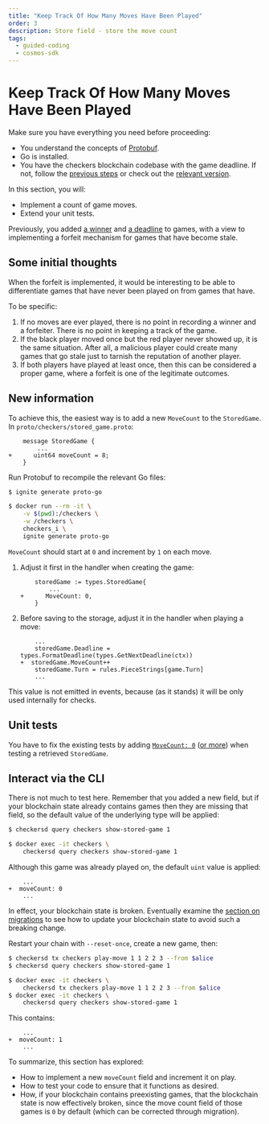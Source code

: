 ```yaml
---
title: "Keep Track Of How Many Moves Have Been Played"
order: 3
description: Store field - store the move count
tags: 
  - guided-coding
  - cosmos-sdk
---
```


# Keep Track Of How Many Moves Have Been Played

<HighlightBox type="prerequisite">

Make sure you have everything you need before proceeding:

* You understand the concepts of [Protobuf](/academy/2-cosmos-concepts/6-protobuf.md).
* Go is installed.
* You have the checkers blockchain codebase with the game deadline. If not, follow the [previous steps](/hands-on-exercise/2-ignite-cli-adv/1-game-deadline.md) or check out the [relevant version](https://github.com/cosmos/b9-checkers-academy-draft/tree/game-deadline).

</HighlightBox>

<HighlightBox type="learning">

In this section, you will:

* Implement a count of game moves.
* Extend your unit tests.

</HighlightBox>

Previously, you added [a winner](/hands-on-exercise/1-ignite-cli/8-game-winner.md) and [a deadline](/hands-on-exercise/2-ignite-cli-adv/1-game-deadline.md) to games, with a view to implementing a forfeit mechanism for games that have become stale.

## Some initial thoughts

When the forfeit is implemented, it would be interesting to be able to differentiate games that have never been played on from games that have.

To be specific:

1. If no moves are ever played, there is no point in recording a winner and a forfeiter. There is no point in keeping a track of the game.
2. If the black player moved once but the red player never showed up, it is the same situation. After all, a malicious player could create many games that go stale just to tarnish the reputation of another player.
3. If both players have played at least once, then this can be considered a proper game, where a forfeit is one of the legitimate outcomes.

## New information

To achieve this, the easiest way is to add a new `MoveCount` to the `StoredGame`. In `proto/checkers/stored_game.proto`:

```diff-protobuf [https://github.com/cosmos/b9-checkers-academy-draft/blob/reject-game-handler/proto/checkers/stored_game.proto#L14]
    message StoredGame {
        ...
+      uint64 moveCount = 8;
    }
```

Run Protobuf to recompile the relevant Go files:

<CodeGroup>

<CodeGroupItem title="Local" active>

```sh
$ ignite generate proto-go
```

</CodeGroupItem>

<CodeGroupItem title="Docker">

```sh
$ docker run --rm -it \
    -v $(pwd):/checkers \
    -w /checkers \
    checkers_i \
    ignite generate proto-go
```

</CodeGroupItem>

</CodeGroup>

`MoveCount` should start at `0` and increment by `1` on each move.

1. Adjust it first in the handler when creating the game:

    ```diff-go [https://github.com/cosmos/b9-checkers-academy-draft/blob/reject-game-handler/x/checkers/keeper/msg_server_create_game.go#L30]
        storedGame := types.StoredGame{
            ...
    +      MoveCount: 0,
        }
    ```

2. Before saving to the storage, adjust it in the handler when playing a move:

    ```diff-go [https://github.com/cosmos/b9-checkers-academy-draft/blob/reject-game-handler/x/checkers/keeper/msg_server_play_move.go#L71]
        ...
        storedGame.Deadline = types.FormatDeadline(types.GetNextDeadline(ctx))
    +  storedGame.MoveCount++
        storedGame.Turn = rules.PieceStrings[game.Turn]
        ...
    ```

<HighlightBox type="note">

This value is not emitted in events, because (as it stands) it will be only used internally for checks.

</HighlightBox>

## Unit tests

You have to fix the existing tests by adding [`MoveCount: 0`](https://github.com/cosmos/b9-checkers-academy-draft/blob/reject-game-handler/x/checkers/keeper/msg_server_create_game_test.go#L57) ([or more](https://github.com/cosmos/b9-checkers-academy-draft/blob/reject-game-handler/x/checkers/keeper/msg_server_play_move_winner_test.go#L34)) when testing a retrieved `StoredGame`.

## Interact via the CLI

There is not much to test here. Remember that you added a new field, but if your blockchain state already contains games then they are missing that field, so the default value of the underlying type will be applied:

<CodeGroup>

<CodeGroupItem title="Local" active>

```sh
$ checkersd query checkers show-stored-game 1
```

</CodeGroupItem>

<CodeGroupItem title="Docker">

```sh
$ docker exec -it checkers \
    checkersd query checkers show-stored-game 1
```

</CodeGroupItem>

</CodeGroup>

Although this game was already played on, the default `uint` value is applied:

```diff-txt
    ...
+  moveCount: 0
    ...
```

In effect, your blockchain state is broken. Eventually examine the [section on migrations](/hands-on-exercise/4-run-in-prod/2-migration-info.md) to see how to update your blockchain state to avoid such a breaking change.

Restart your chain with `--reset-once`, create a new game, then:

<CodeGroup>

<CodeGroupItem title="Local" active>

```sh
$ checkersd tx checkers play-move 1 1 2 2 3 --from $alice
$ checkersd query checkers show-stored-game 1
```

</CodeGroupItem>

<CodeGroupItem title="Docker">

```sh
$ docker exec -it checkers \
    checkersd tx checkers play-move 1 1 2 2 3 --from $alice
$ docker exec -it checkers \
    checkersd query checkers show-stored-game 1
```

</CodeGroupItem>

</CodeGroup>

This contains:

```diff-txt
    ...
+  moveCount: 1
    ...
```

<HighlightBox type="synopsis">

To summarize, this section has explored:

* How to implement a new `moveCount` field and increment it on play.
* How to test your code to ensure that it functions as desired.
* How, if your blockchain contains preexisting games, that the blockchain state is now effectively broken, since the move count field of those games is `0` by default (which can be corrected through migration).

</HighlightBox>
